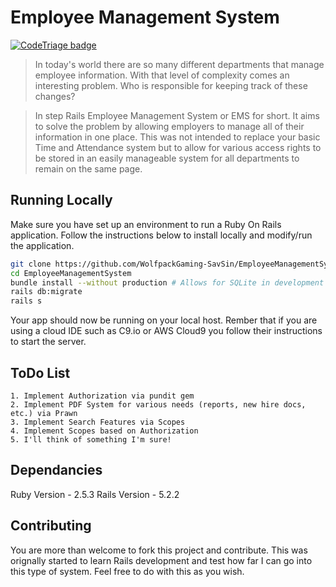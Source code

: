 # Employee Management System
<a href="https://www.codetriage.com/wolfpackgaming-savsin/employee_management_system">
    <img src="https://www.codetriage.com/wolfpackgaming-savsin/employee_management_system/badges/users.svg" alt="CodeTriage badge" />
</a>

> In today's world there are so many different departments that manage employee information. With that level of complexity comes an interesting problem. Who is responsible for keeping track of these changes?

> In step Rails Employee Management System or EMS for short. It aims to solve the problem by allowing employers to manage all of their information in one place. This was not intended to replace your basic Time and Attendance system but to allow for various access rights to be stored in an easily manageable system for all departments to remain on the same page.

## Running Locally

Make sure you have set up an environment to run a Ruby On Rails application. Follow the instructions below to install locally and modify/run the application.
```sh
git clone https://github.com/WolfpackGaming-SavSin/EmployeeManagementSystem.git # or clone your own fork
cd EmployeeManagementSystem
bundle install --without production # Allows for SQLite in development and testing and uses PG for production
rails db:migrate
rails s
```
Your app should now be running on your local host. Rember that if you are using a cloud IDE such as C9.io or AWS Cloud9 you follow their instructions to start the server.

## ToDo List
    1. Implement Authorization via pundit gem
    2. Implement PDF System for various needs (reports, new hire docs, etc.) via Prawn
    3. Implement Search Features via Scopes
    4. Implement Scopes based on Authorization
    5. I'll think of something I'm sure!

## Dependancies
Ruby Version - 2.5.3
Rails Version - 5.2.2

## Contributing
You are more than welcome to fork this project and contribute. This was orignally started to learn Rails development and test how far I can go into this type of system. Feel free to do with this as you wish.